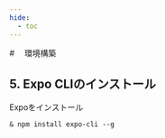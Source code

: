 ```yaml
---
hide:
  - toc
---
```

#　<i class="fa fa-arrow-circle-right" aria-hidden="true"></i> 環境構築

## 5. Expo CLIのインストール
Expoをインストール

```
& npm install expo-cli --g
```

